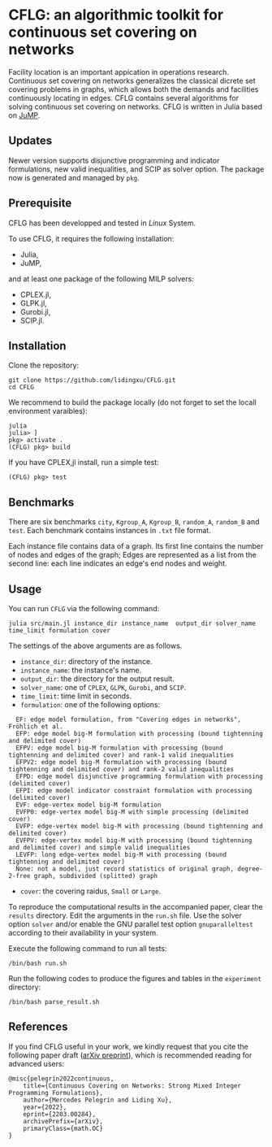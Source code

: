 

# CFLG: an algorithmic toolkit for continuous set covering on networks

Facility location is an important appication in operations research.  Continuous set covering on networks generalizes the classical dicrete set covering problems in graphs, which allows both the demands and facilities continuously locating in edges.
CFLG contains several algorithms for solving continuous set covering on networks. CFLG is written in Julia based on [JuMP](https://jump.dev/JuMP.jl/stable/installation/).

## Updates
Newer version supports disjunctive programming and indicator formulations, new valid inequalities, and SCIP as solver option.
The package now is generated and managed by `pkg`.


## Prerequisite
CFLG has been developped and tested in *Linux* System. 

To use CFLG, it requires the following installation:
- Julia,
- JuMP,

and at least one package of the following MILP solvers:
- CPLEX.jl,
- GLPK.jl,
- Gurobi.jl,
- SCIP.jl.


## Installation
Clone the repository: 
```
git clone https://github.com/lidingxu/CFLG.git
cd CFLG
```
We recommend to build the package locally (do not forget to set the locall environment varaibles):
```
julia
julia> ]
pkg> activate .
(CFLG) pkg> build
```
If you have CPLEX,jl install, run a simple test:
```
(CFLG) pkg> test
```


## Benchmarks
There are six benchmarks `city`, `Kgroup_A`, `Kgroup_B`, `random_A`, `random_B` and `test`. Each benchmark contains instances in `.txt` file format.

Each instance file contains data of a graph. Its first line contains the number of nodes and edges of the graph; Edges are represented as a list from the second line: each line indicates an edge's end nodes and weight.  


## Usage

You can run `CFLG`  via the following command:
```
julia src/main.jl instance_dir instance_name  output_dir solver_name time_limit formulation cover
```

The settings of the above arguments are as follows.
  * `instance_dir`: directory of the instance.
  * `instance_name`:  the instance's name.
  * `output_dir`: the directory for the output result.
  * `solver_name`: one of `CPLEX`, `GLPK`, `Gurobi`, and `SCIP`.
  * `time_limit`:  time limit in seconds.
  * `formulation`: one of the following options:
  ```
    EF: edge model formulation, from "Covering edges in networks", Fröhlich et al.
    EFP: edge model big-M formulation with processing (bound tightenning and delimited cover)
    EFPV: edge model big-M formulation with processing (bound tightenning and delimited cover) and rank-1 valid inequalities
    EFPV2: edge model big-M formulation with processing (bound tightenning and delimited cover) and rank-2 valid inequalities   
    EFPD: edge model disjunctive programming formulation with processing (delimited cover)
    EFPI: edge model indicator constraint formulation with processing (delimited cover)
    EVF: edge-vertex model big-M formulation 
    EVFP0: edge-vertex model big-M with simple processing (delimited cover)
    EVFP: edge-vertex model big-M with processing (bound tightenning and delimited cover)
    EVFPV: edge-vertex model big-M with processing (bound tightenning and delimited cover) and simple valid inequalities
    LEVFP: long edge-vertex model big-M with processing (bound tightenning and delimited cover)
    None: not a model, just record statistics of original graph, degree-2-free graph, subdivided (splitted) graph
  ```
  * `cover`: the covering raidus, `Small` or `Large`.

To reproduce the computational results in the accompanied paper, clear the `results` directory.
Edit the arguments in the `run.sh` file. Use the solver option `solver` and/or enable the GNU parallel test option `gnuparalleltest` according to their availability in your system.

Execute the following command to run all tests:
```
/bin/bash run.sh 
```

Run the following codes to produce the figures and tables in the `experiment` directory:
```
/bin/bash parse_result.sh
```


## References

If you find CFLG useful in your work, we kindly request that you cite the following paper draft ([arXiv preprint](https://arxiv.org/abs/2203.00284)), which is recommended reading for advanced users:

    @misc{pelegrín2022continuous,
        title={Continuous Covering on Networks: Strong Mixed Integer Programming Formulations}, 
        author={Mercedes Pelegrín and Liding Xu},
        year={2022},
        eprint={2203.00284},
        archivePrefix={arXiv},
        primaryClass={math.OC}
    }


